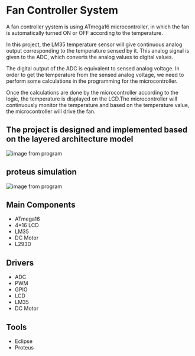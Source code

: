 # Fan Controller System
A fan controller yystem is using ATmega16 microcontroller, in which the fan is automatically turned ON or OFF according to the temperature.

In this project, the LM35 temperature sensor will give continuous analog output corresponding to the temperature sensed by it. This analog signal is given to the ADC, which converts the analog values to digital values.

The digital output of the ADC is equivalent to sensed analog voltage. In order to get the temperature from the sensed analog voltage, we need to perform some calculations in the programming for the microcontroller.

Once the calculations are done by the microcontroller according to the logic, the temperature is displayed on the LCD.The microcontroller will continuously monitor the temperature and based on the temperature value, the microcontroller will drive the fan.

## The project is designed and implemented based on the layered architecture model 
![image from program](?raw=true)

## proteus simulation
![image from program](?raw=true)

## Main Components
- ATmega16 
- 4*16 LCD
- LM35
- DC Motor
- L293D

## Drivers
- ADC
- PWM
- GPIO
- LCD
- LM35
- DC Motor

## Tools
- Eclipse
- Proteus
